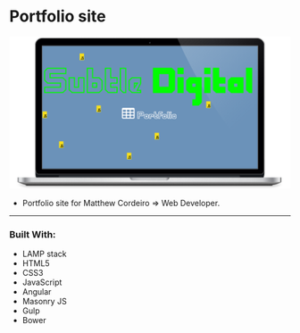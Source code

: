 # Portfolio site  

[![Subtle Digital screenshot](public/assets/screenshot.png)](http://subtledigital.com)

* Portfolio site for Matthew Cordeiro => Web Developer.  

---  

### Built With: 

  * LAMP stack  
  * HTML5  
  * CSS3  
  * JavaScript  
  * Angular  
  * Masonry JS  
  * Gulp 
  * Bower  


